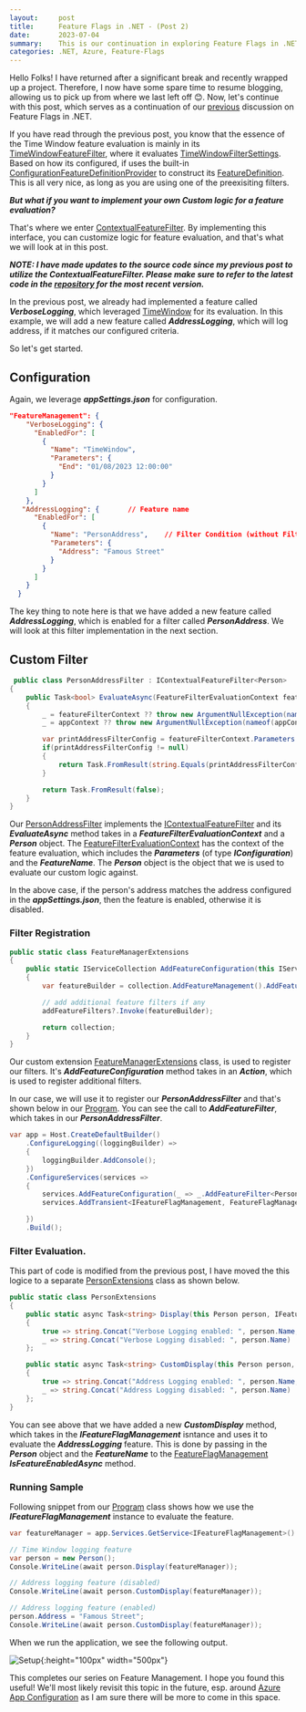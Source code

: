 ```yaml
---
layout:     post
title:      Feature Flags in .NET - (Post 2)
date:       2023-07-04
summary:    This is our continuation in exploring Feature Flags in .NET series.
categories: .NET, Azure, Feature-Flags
---
```



Hello Folks! I have returned after a significant break and recently wrapped up a project. Therefore, I now have some spare time to resume blogging, allowing us to pick up from where we last left off 😊. Now, let's continue with this post, which serves as a continuation of our [previous]({{site.url}}/Feature-Flags-In-NET-1) discussion on Feature Flags in .NET.

If you have read through the previous post, you know that the essence of the Time Window feature evaluation is mainly in its [TimeWindowFeatureFilter](https://github.com/microsoft/FeatureManagement-Dotnet/blob/main/src/Microsoft.FeatureManagement/FeatureFilters/TimeWindowFilter.cs), where it evaluates [TimeWindowFilterSettings](https://github.com/microsoft/FeatureManagement-Dotnet/blob/main/src/Microsoft.FeatureManagement/FeatureFilters/TimeWindowFilterSettings.cs). Based on how its configured, if uses the built-in [ConfigurationFeatureDefinitionProvider](https://github.com/microsoft/FeatureManagement-Dotnet/blob/main/src/Microsoft.FeatureManagement/ConfigurationFeatureDefinitionProvider.cs) to construct its [FeatureDefinition](https://github.com/microsoft/FeatureManagement-Dotnet/blob/main/src/Microsoft.FeatureManagement/FeatureDefinition.cs). This is all very nice, as long as you are using one of the preexisiting filters. 

***But what if you want to implement your own Custom logic for a feature evaluation?***

That's where we enter [ContextualFeatureFilter](https://github.com/microsoft/FeatureManagement-Dotnet/blob/main/src/Microsoft.FeatureManagement/IContextualFeatureFilter.cs). By implementing this interface, you can customize logic for feature evaluation, and that's what we will look at in this post.

***NOTE: I have made updates to the source code since my previous post to utilize the ContextualFeatureFilter. Please make sure to refer to the latest code in the [repository](https://github.com/AdiThakker/FeatureManagement) for the most recent version.***

In the previous post, we already had implemented a feature called ***VerboseLogging***, which leveraged  [TimeWindow](https://github.com/microsoft/FeatureManagement-Dotnet/blob/main/src/Microsoft.FeatureManagement/FeatureFilters/TimeWindowFilter.cs) for its evaluation. In this example, we will add a new feature called ***AddressLogging***, which will log address, if it matches our configured criteria.

So let's get started.

## Configuration

Again, we leverage ***appSettings.json*** for configuration. 

~~~json
"FeatureManagement": {
    "VerboseLogging": {
      "EnabledFor": [
        {
          "Name": "TimeWindow",
          "Parameters": {
            "End": "01/08/2023 12:00:00"
          }
        }
      ]
    },
   "AddressLogging": {       // Feature name
      "EnabledFor": [
        {
          "Name": "PersonAddress",    // Filter Condition (without Filter suffix)
          "Parameters": {
            "Address": "Famous Street"
          }
        }
      ]
    }
  }  
~~~

The key thing to note here is that we have added a new feature called ***AddressLogging***, which is enabled for a filter called ***PersonAddress***. We will look at this filter implementation in the next section. 

## Custom Filter

~~~csharp
 public class PersonAddressFilter : IContextualFeatureFilter<Person>
{        
    public Task<bool> EvaluateAsync(FeatureFilterEvaluationContext featureFilterContext, Person appContext)
    {
        _ = featureFilterContext ?? throw new ArgumentNullException(nameof(featureFilterContext));
        _ = appContext ?? throw new ArgumentNullException(nameof(appContext));

        var printAddressFilterConfig = featureFilterContext.Parameters.Get<Person>();
        if(printAddressFilterConfig != null)
        {
            return Task.FromResult(string.Equals(printAddressFilterConfig.Address, appContext.Address, StringComparison.InvariantCultureIgnoreCase));
        }

        return Task.FromResult(false);
    }
}
~~~

Our [PersonAddressFilter](https://github.com/AdiThakker/FeatureManagement/blob/main/FeatureManagement.Console/FeatureManagement/Filters/PersonAddressFilter.cs) implements the [IContextualFeatureFilter](https://github.com/microsoft/FeatureManagement-Dotnet/blob/main/src/Microsoft.FeatureManagement/IContextualFeatureFilter.cs) and its ***EvaluateAsync*** method takes in a ***FeatureFilterEvaluationContext*** and a ***Person*** object. The [FeatureFilterEvaluationContext](https://github.com/microsoft/FeatureManagement-Dotnet/blob/main/src/Microsoft.FeatureManagement/FeatureFilterEvaluationContext.cs) has the context of the feature evaluation, which includes the ***Parameters*** (of type ***IConfiguration***) and the ***FeatureName***. The ***Person*** object is the object that we is used to evaluate our custom logic against. 

In the above case, if the person's address matches the address configured in the ***appSettings.json***, then the feature is enabled, otherwise it is disabled.


### Filter Registration

~~~csharp
public static class FeatureManagerExtensions
{
    public static IServiceCollection AddFeatureConfiguration(this IServiceCollection collection, Action<IFeatureManagementBuilder> addFeatureFilters = null)
    {
        var featureBuilder = collection.AddFeatureManagement().AddFeatureFilter<TimeWindowFilter>();

        // add additional feature filters if any
        addFeatureFilters?.Invoke(featureBuilder);

        return collection;
    }
}
~~~

Our custom extension [FeatureManagerExtensions](https://github.com/AdiThakker/FeatureManagement/blob/main/FeatureManagement.Console/FeatureManagement/FeatureManagerExtensions.cs) class, is used to register our filters. It's ***AddFeatureConfiguration*** method takes in an ***Action<IFeatureManagementBuilder>***, which is used to register additional filters. 

In our case, we will use it to register our ***PersonAddressFilter*** and that's shown below in our [Program](https://github.com/AdiThakker/FeatureManagement/blob/main/FeatureManagement.Console/Program.cs). You can see the call to ***AddFeatureFilter***, which takes in our ***PersonAddressFilter***.

~~~csharp
var app = Host.CreateDefaultBuilder()
    .ConfigureLogging((loggingBuilder) =>
    {
        loggingBuilder.AddConsole();
    })
    .ConfigureServices(services =>
    {
        services.AddFeatureConfiguration(_ => _.AddFeatureFilter<PersonAddressFilter>());
        services.AddTransient<IFeatureFlagManagement, FeatureFlagManagement>();

    })
    .Build();
~~~

### Filter Evaluation.

This part of code is modified from the previous post, I have moved the this logice to a separate [PersonExtensions](https://github.com/AdiThakker/FeatureManagement/blob/main/FeatureManagement.Console/PersonExtensions.cs) class as shown below.

~~~csharp
public static class PersonExtensions
{
    public static async Task<string> Display(this Person person, IFeatureFlagManagement featureManager) => await featureManager.IsFeatureEnabledAsync(person) switch
    {
        true => string.Concat("Verbose Logging enabled: ", person.Name, " - ", person.Address),
        _ => string.Concat("Verbose Logging disabled: ", person.Name)
    };

    public static async Task<string> CustomDisplay(this Person person, IFeatureFlagManagement featureManager) => await featureManager.IsFeatureEnabledAsync("AddressLogging", person) switch
    {
        true => string.Concat("Address Logging enabled: ", person.Name, " - ", person.Address),
        _ => string.Concat("Address Logging disabled: ", person.Name)
    };
}
~~~

You can see above that we have added a new ***CustomDisplay*** method, which takes in the ***IFeatureFlagManagement*** isntance and uses it to evaluate the ***AddressLogging*** feature. This is done by passing in the ***Person*** object and the ***FeatureName*** to the [FeatureFlagManagement](https://github.com/AdiThakker/FeatureManagement/blob/main/FeatureManagement.Console/FeatureManagement/FeatureFlagManagement.cs) ***IsFeatureEnabledAsync*** method.

### Running Sample

Following snippet from our [Program](https://github.com/AdiThakker/FeatureManagement/blob/main/FeatureManagement.Console/Program.cs) class shows how we use the ***IFeatureFlagManagement*** instance to evaluate the feature.

~~~csharp
var featureManager = app.Services.GetService<IFeatureFlagManagement>()!;

// Time Window logging feature
var person = new Person();
Console.WriteLine(await person.Display(featureManager));

// Address logging feature (disabled)
Console.WriteLine(await person.CustomDisplay(featureManager));

// Address logging feature (enabled)
person.Address = "Famous Street";
Console.WriteLine(await person.CustomDisplay(featureManager));
~~~

When we run the application, we see the following output.   

![Setup]({{site.url}}/images/fflags-3.png){:height="100px" width="500px"}


This completes our series on Feature Management. I hope you found this useful! We'll most likely revisit this topic in the future, esp. around [Azure App Configuration](https://docs.microsoft.com/en-us/azure/azure-app-configuration/overview) as I am sure there will be more to come in this space.